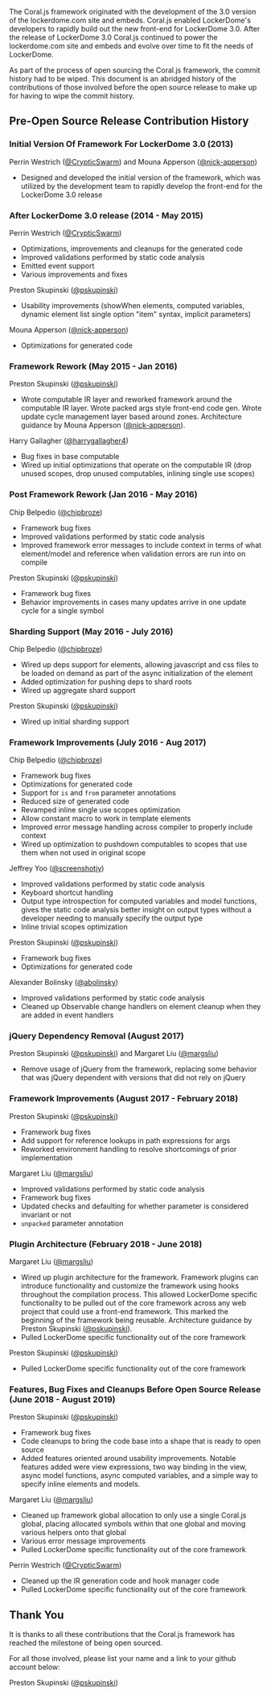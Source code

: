 The Coral.js framework originated with the development of the 3.0 version of the lockerdome.com site and embeds.  Coral.js enabled LockerDome's developers to rapidly build out the new front-end for LockerDome 3.0.  After the release of LockerDome 3.0 Coral.js continued to power the lockerdome.com site and embeds and evolve over time to fit the needs of LockerDome.

As part of the process of open sourcing the Coral.js framework, the commit history had to be wiped.  This document is an abridged history of the contributions of those involved before the open source release to make up for having to wipe the commit history.


## Pre-Open Source Release Contribution History


### Initial Version Of Framework For LockerDome 3.0 (2013)


Perrin Westrich ([@CrypticSwarm](https://github.com/CrypticSwarm)) and Mouna Apperson ([@nick-apperson](https://github.com/nick-apperson))
  - Designed and developed the initial version of the framework, which was utilized by the development team to rapidly develop the front-end for the LockerDome 3.0 release


### After LockerDome 3.0 release (2014 - May 2015)


Perrin Westrich ([@CrypticSwarm](https://github.com/CrypticSwarm))
  - Optimizations, improvements and cleanups for the generated code
  - Improved validations performed by static code analysis
  - Emitted event support
  - Various improvements and fixes

Preston Skupinski ([@pskupinski](https://github.com/pskupinski))
  - Usability improvements (showWhen elements, computed variables, dynamic element list single option "item" syntax, implicit parameters)

Mouna Apperson ([@nick-apperson](https://github.com/nick-apperson))
  - Optimizations for generated code


### Framework Rework (May 2015 - Jan 2016)


Preston Skupinski ([@pskupinski](https://github.com/pskupinski))
  -  Wrote computable IR layer and reworked framework around the computable IR layer.  Wrote packed args style front-end code gen.  Wrote update cycle management layer based around zones.  Architecture guidance by Mouna Apperson ([@nick-apperson](https://github.com/nick-apperson)).

Harry Gallagher ([@harrygallagher4](https://github.com/harrygallagher4))
  - Bug fixes in base computable
  - Wired up initial optimizations that operate on the computable IR (drop unused scopes, drop unused computables, inlining single use scopes)


### Post Framework Rework (Jan 2016 - May 2016)


Chip Belpedio ([@chipbroze](https://github.com/chipbroze))
  - Framework bug fixes
  - Improved validations performed by static code analysis
  - Improved framework error messages to include context in terms of what element/model and reference when validation errors are run into on compile

Preston Skupinski ([@pskupinski](https://github.com/pskupinski))
  - Framework bug fixes
  - Behavior improvements in cases many updates arrive in one update cycle for a single symbol


### Sharding Support (May 2016 - July 2016)


Chip Belpedio ([@chipbroze](https://github.com/chipbroze))
  - Wired up deps support for elements, allowing javascript and css files to be loaded on demand as part of the async initialization of the element
  - Added optimization for pushing deps to shard roots
  - Wired up aggregate shard support

Preston Skupinski ([@pskupinski](https://github.com/pskupinski))
  - Wired up initial sharding support


### Framework Improvements (July 2016 - Aug 2017)


Chip Belpedio ([@chipbroze](https://github.com/chipbroze))
  - Framework bug fixes
  - Optimizations for generated code
  - Support for `is` and `from` parameter annotations
  - Reduced size of generated code
  - Revamped inline single use scopes optimization
  - Allow constant macro to work in template elements
  - Improved error message handling across compiler to properly include context
  - Wired up optimization to pushdown computables to scopes that use them when not used in original scope

Jeffrey Yoo ([@screenshotjy](https://github.com/screenshotjy))
  - Improved validations performed by static code analysis
  - Keyboard shortcut handling
  - Output type introspection for computed variables and model functions, gives the static code analysis better insight on output types without a developer needing to manually specify the output type
  - Inline trivial scopes optimization

Preston Skupinski ([@pskupinski](https://github.com/pskupinski))
  - Framework bug fixes
  - Optimizations for generated code

Alexander Bolinsky ([@abolinsky](https://github.com/abolinsky))
  - Improved validations performed by static code analysis
  - Cleaned up Observable change handlers on element cleanup when they are added in event handlers


### jQuery Dependency Removal (August 2017)


Preston Skupinski ([@pskupinski](https://github.com/pskupinski)) and Margaret Liu ([@margsliu](https://github.com/margsliu))
  - Remove usage of jQuery from the framework, replacing some behavior that was jQuery dependent with versions that did not rely on jQuery


### Framework Improvements (August 2017 - February 2018)


Preston Skupinski ([@pskupinski](https://github.com/pskupinski))
  - Framework bug fixes
  - Add support for reference lookups in path expressions for args
  - Reworked environment handling to resolve shortcomings of prior implementation

Margaret Liu ([@margsliu](https://github.com/margsliu))
  - Improved validations performed by static code analysis
  - Framework bug fixes
  - Updated checks and defaulting for whether parameter is considered invariant or not
  - `unpacked` parameter annotation


### Plugin Architecture (February 2018 - June 2018)


Margaret Liu ([@margsliu](https://github.com/margsliu))
  - Wired up plugin architecture for the framework.  Framework plugins can introduce functionality and customize the framework using hooks throughout the compilation process.  This allowed LockerDome specific functionality to be pulled out of the core framework across any web project that could use a front-end framework.  This marked the beginning of the framework being reusable.  Architecture guidance by Preston Skupinski ([@pskupinski](https://github.com/pskupinski)).
  - Pulled LockerDome specific functionality out of the core framework

Preston Skupinski ([@pskupinski](https://github.com/pskupinski))
  - Pulled LockerDome specific functionality out of the core framework


### Features, Bug Fixes and Cleanups Before Open Source Release (June 2018 - August 2019)


Preston Skupinski ([@pskupinski](https://github.com/pskupinski))
  - Framework bug fixes
  - Code cleanups to bring the code base into a shape that is ready to open source
  - Added features oriented around usability improvements.  Notable features added were view expressions, two way binding in the view, async model functions, async computed variables, and a simple way to specify inline elements and models.

Margaret Liu ([@margsliu](https://github.com/margsliu))
  - Cleaned up framework global allocation to only use a single Coral.js global, placing allocated symbols within that one global and moving various helpers onto that global
  - Various error message improvements
  - Pulled LockerDome specific functionality out of the core framework

Perrin Westrich ([@CrypticSwarm](https://github.com/CrypticSwarm))
  - Cleaned up the IR generation code and hook manager code
  - Pulled LockerDome specific functionality out of the core framework


## Thank You


It is thanks to all these contributions that the Coral.js framework has reached the milestone of being open sourced.

For all those involved, please list your name and a link to your github account below:

Preston Skupinski ([@pskupinski](https://github.com/pskupinski))

